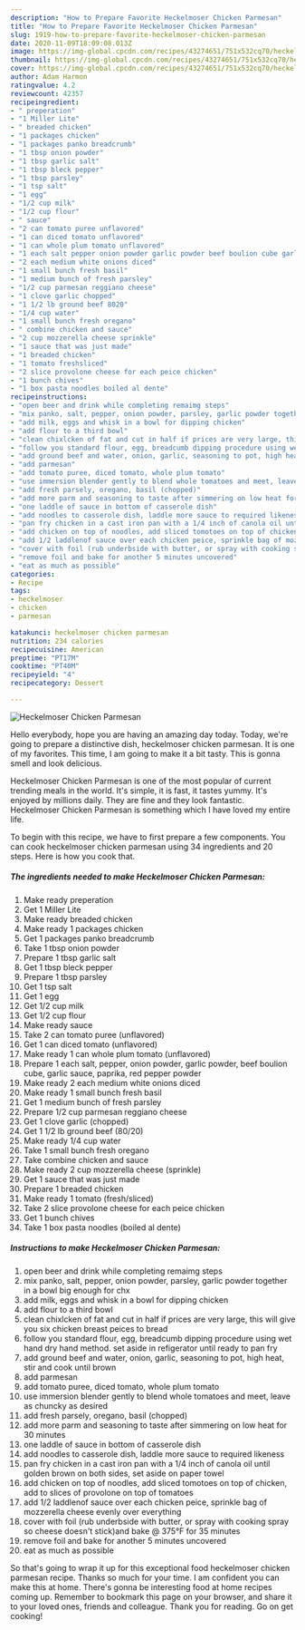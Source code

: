 ```yaml
---
description: "How to Prepare Favorite Heckelmoser Chicken Parmesan"
title: "How to Prepare Favorite Heckelmoser Chicken Parmesan"
slug: 1919-how-to-prepare-favorite-heckelmoser-chicken-parmesan
date: 2020-11-09T18:09:08.013Z
image: https://img-global.cpcdn.com/recipes/43274651/751x532cq70/heckelmoser-chicken-parmesan-recipe-main-photo.jpg
thumbnail: https://img-global.cpcdn.com/recipes/43274651/751x532cq70/heckelmoser-chicken-parmesan-recipe-main-photo.jpg
cover: https://img-global.cpcdn.com/recipes/43274651/751x532cq70/heckelmoser-chicken-parmesan-recipe-main-photo.jpg
author: Adam Harmon
ratingvalue: 4.2
reviewcount: 42357
recipeingredient:
- " preperation"
- "1 Miller Lite"
- " breaded chicken"
- "1 packages chicken"
- "1 packages panko breadcrumb"
- "1 tbsp onion powder"
- "1 tbsp garlic salt"
- "1 tbsp bleck pepper"
- "1 tbsp parsley"
- "1 tsp salt"
- "1 egg"
- "1/2 cup milk"
- "1/2 cup flour"
- " sauce"
- "2 can tomato puree unflavored"
- "1 can diced tomato unflavored"
- "1 can whole plum tomato unflavored"
- "1 each salt pepper onion powder garlic powder beef boulion cube garlic sauce paprika red pepper powder"
- "2 each medium white onions diced"
- "1 small bunch fresh basil"
- "1 medium bunch of fresh parsley"
- "1/2 cup parmesan reggiano cheese"
- "1 clove garlic chopped"
- "1 1/2 lb ground beef 8020"
- "1/4 cup water"
- "1 small bunch fresh oregano"
- " combine chicken and sauce"
- "2 cup mozzerella cheese sprinkle"
- "1 sauce that was just made"
- "1 breaded chicken"
- "1 tomato freshsliced"
- "2 slice provolone cheese for each peice chicken"
- "1 bunch chives"
- "1 box pasta noodles boiled al dente"
recipeinstructions:
- "open beer and drink while completing remaimg steps"
- "mix panko, salt, pepper, onion powder, parsley, garlic powder together in a bowl big enough for chx"
- "add milk, eggs and whisk in a bowl for dipping chicken"
- "add flour to a third bowl"
- "clean chixlcken of fat and cut in half if prices are very large, this will give you six chicken breast peices to bread"
- "follow you standard flour, egg, breadcumb dipping procedure using wet hand dry hand method. set aside in refigerator until ready to pan fry"
- "add ground beef and water, onion, garlic, seasoning to pot, high heat, stir and cook until brown"
- "add parmesan"
- "add tomato puree, diced tomato, whole plum tomato"
- "use immersion blender gently to blend whole tomatoes and meet, leave as chuncky as desired"
- "add fresh parsely, oregano, basil (chopped)"
- "add more parm and seasoning to taste after simmering on low heat for 30 minutes"
- "one laddle of sauce in bottom of casserole dish"
- "add noodles to casserole dish, laddle more sauce to required likeness"
- "pan fry chicken in a cast iron pan with a 1/4 inch of canola oil until golden brown on both sides, set aside on paper towel"
- "add chicken on top of noodles, add sliced tomotoes on top of chicken, add to slices of provolone on top of tomatoes"
- "add 1/2 laddlenof sauce over each chicken peice, sprinkle bag of mozzerella cheese evenly over everything"
- "cover with foil (rub underbside with butter, or spray with cooking spray so cheese doesn&#39;t stick)and bake @ 375°F for 35 minutes"
- "remove foil and bake for another 5 minutes uncovered"
- "eat as much as possible"
categories:
- Recipe
tags:
- heckelmoser
- chicken
- parmesan

katakunci: heckelmoser chicken parmesan 
nutrition: 234 calories
recipecuisine: American
preptime: "PT17M"
cooktime: "PT40M"
recipeyield: "4"
recipecategory: Dessert

---
```



![Heckelmoser Chicken Parmesan](https://img-global.cpcdn.com/recipes/43274651/751x532cq70/heckelmoser-chicken-parmesan-recipe-main-photo.jpg)

Hello everybody, hope you are having an amazing day today. Today, we're going to prepare a distinctive dish, heckelmoser chicken parmesan. It is one of my favorites. This time, I am going to make it a bit tasty. This is gonna smell and look delicious.



Heckelmoser Chicken Parmesan is one of the most popular of current trending meals in the world. It's simple, it is fast, it tastes yummy. It's enjoyed by millions daily. They are fine and they look fantastic. Heckelmoser Chicken Parmesan is something which I have loved my entire life.


To begin with this recipe, we have to first prepare a few components. You can cook heckelmoser chicken parmesan using 34 ingredients and 20 steps. Here is how you cook that.

<!--inarticleads1-->

##### The ingredients needed to make Heckelmoser Chicken Parmesan:

1. Make ready  preperation
1. Get 1 Miller Lite
1. Make ready  breaded chicken
1. Make ready 1 packages chicken
1. Get 1 packages panko breadcrumb
1. Take 1 tbsp onion powder
1. Prepare 1 tbsp garlic salt
1. Get 1 tbsp bleck pepper
1. Prepare 1 tbsp parsley
1. Get 1 tsp salt
1. Get 1 egg
1. Get 1/2 cup milk
1. Get 1/2 cup flour
1. Make ready  sauce
1. Take 2 can tomato puree (unflavored)
1. Get 1 can diced tomato (unflavored)
1. Make ready 1 can whole plum tomato (unflavored)
1. Prepare 1 each salt, pepper, onion powder, garlic powder, beef boulion cube, garlic sauce, paprika, red pepper powder
1. Make ready 2 each medium white onions diced
1. Make ready 1 small bunch fresh basil
1. Get 1 medium bunch of fresh parsley
1. Prepare 1/2 cup parmesan reggiano cheese
1. Get 1 clove garlic (chopped)
1. Get 1 1/2 lb ground beef (80/20)
1. Make ready 1/4 cup water
1. Take 1 small bunch fresh oregano
1. Take  combine chicken and sauce
1. Make ready 2 cup mozzerella cheese (sprinkle)
1. Get 1 sauce that was just made
1. Prepare 1 breaded chicken
1. Make ready 1 tomato (fresh/sliced)
1. Take 2 slice provolone cheese for each peice chicken
1. Get 1 bunch chives
1. Take 1 box pasta noodles (boiled al dente)




<!--inarticleads2-->

##### Instructions to make Heckelmoser Chicken Parmesan:

1. open beer and drink while completing remaimg steps
1. mix panko, salt, pepper, onion powder, parsley, garlic powder together in a bowl big enough for chx
1. add milk, eggs and whisk in a bowl for dipping chicken
1. add flour to a third bowl
1. clean chixlcken of fat and cut in half if prices are very large, this will give you six chicken breast peices to bread
1. follow you standard flour, egg, breadcumb dipping procedure using wet hand dry hand method. set aside in refigerator until ready to pan fry
1. add ground beef and water, onion, garlic, seasoning to pot, high heat, stir and cook until brown
1. add parmesan
1. add tomato puree, diced tomato, whole plum tomato
1. use immersion blender gently to blend whole tomatoes and meet, leave as chuncky as desired
1. add fresh parsely, oregano, basil (chopped)
1. add more parm and seasoning to taste after simmering on low heat for 30 minutes
1. one laddle of sauce in bottom of casserole dish
1. add noodles to casserole dish, laddle more sauce to required likeness
1. pan fry chicken in a cast iron pan with a 1/4 inch of canola oil until golden brown on both sides, set aside on paper towel
1. add chicken on top of noodles, add sliced tomotoes on top of chicken, add to slices of provolone on top of tomatoes
1. add 1/2 laddlenof sauce over each chicken peice, sprinkle bag of mozzerella cheese evenly over everything
1. cover with foil (rub underbside with butter, or spray with cooking spray so cheese doesn&#39;t stick)and bake @ 375°F for 35 minutes
1. remove foil and bake for another 5 minutes uncovered
1. eat as much as possible




So that's going to wrap it up for this exceptional food heckelmoser chicken parmesan recipe. Thanks so much for your time. I am confident you can make this at home. There's gonna be interesting food at home recipes coming up. Remember to bookmark this page on your browser, and share it to your loved ones, friends and colleague. Thank you for reading. Go on get cooking!

